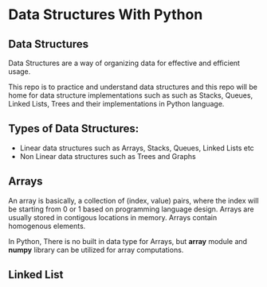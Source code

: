 # Data Structures With Python

## Data Structures
Data Structures are a way of organizing data for effective and efficient usage. 

This repo is to practice and understand data structures and this repo will be home for data structure implementations such as such as Stacks, Queues, Linked Lists, Trees and their implementations in Python language.

## Types of Data Structures:
* Linear data structures such as Arrays, Stacks, Queues, Linked Lists etc
* Non Linear data structures such as Trees and Graphs

## Arrays
An array is basically, a collection of (index, value) pairs, where the index will be starting from 0 or 1 based on programming language design. Arrays are usually stored in contigous locations in memory. Arrays contain homogenous elements.

In Python, There is no built in data type for Arrays, but **array** module and **numpy** library can be utilized for array computations.

## Linked List


